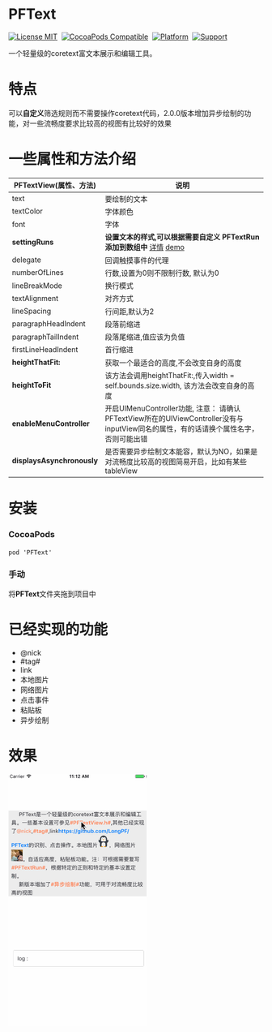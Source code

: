 PFText
==============
[![License MIT](https://img.shields.io/badge/license-MIT-green.svg?style=flat)](https://raw.githubusercontent.com/LongPF/PFText/master/LICENSE)&nbsp;
[![CocoaPods Compatible](https://img.shields.io/cocoapods/v/PFText.svg)](https://img.shields.io/cocoapods/v/PFText.svg)&nbsp;
[![Platform](https://img.shields.io/cocoapods/p/PFText.svg?style=flat)](http://cocoadocs.org/docsets/PFText)&nbsp;
[![Support](https://img.shields.io/badge/support-iOS%206%2B%20-blue.svg?style=flat)](https://www.apple.com/nl/ios/)&nbsp;


一个轻量级的coretext富文本展示和编辑工具。

特点
==============
可以**自定义**筛选规则而不需要操作coretext代码，2.0.0版本增加异步绘制的功能，对一些流畅度要求比较高的视图有比较好的效果

一些属性和方法介绍
==============

PFTextView(属性、方法)  |  说明
--------------------- | -------------
text 				   	  | 要绘制的文本
textColor  			  | 字体颜色
font					  | 字体
**settingRuns** 		  | **设置文本的样式,可以根据需要自定义 PFTextRun 添加到数组中** [详情](https://github.com/LongPF/PFText/blob/master/PFText/PFTextView.h) [demo](https://github.com/LongPF/PFText) 
delegate  			  | 回调触摸事件的代理
numberOfLines 		  | 行数,设置为0则不限制行数, 默认为0
lineBreakMode			  | 换行模式
textAlignment			  | 对齐方式
lineSpacing   		  | 行间距,默认为2
paragraphHeadIndent   | 段落前缩进
paragraphTailIndent   | 段落尾缩进,值应该为负值
firstLineHeadIndent   | 首行缩进
**heightThatFit:**    | 获取一个最适合的高度,不会改变自身的高度
**heightToFit**  	  | 该方法会调用heightThatFit:,传入width = self.bounds.size.width, 该方法会改变自身的高度
**enableMenuController**    | 开启UIMenuController功能, 注意： 请确认PFTextView所在的UIViewController没有与inputView同名的属性，有的话请换个属性名字，否则可能出错
**displaysAsynchronously**  	  | 是否需要异步绘制文本能容，默认为NO，如果是对流畅度比较高的视图简易开启，比如有某些tableView

安装
==============
### CocoaPods
`pod 'PFText'`

### 手动
将**PFText**文件夹拖到项目中

已经实现的功能
==============

* @nick 
*  #tag# 
* link
* 本地图片
* 网络图片
* 点击事件
* 粘贴板
* 异步绘制

效果
==============

![](Asset/Untitled.gif)



